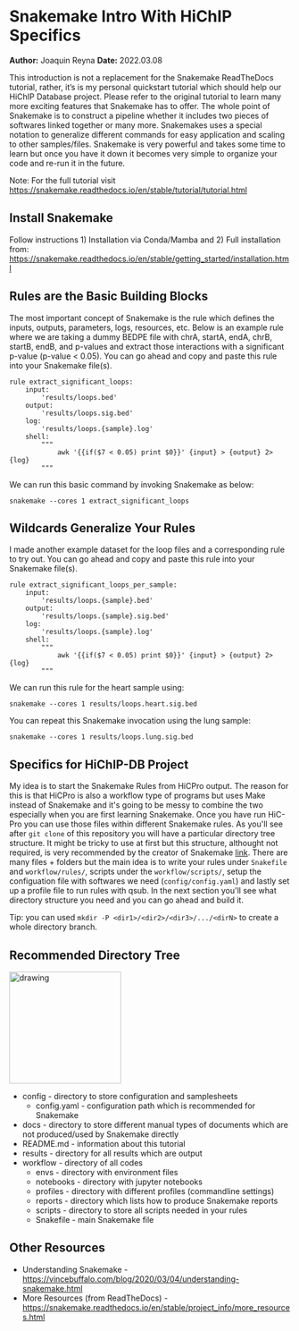 # Snakemake Intro With HiChIP Specifics
**Author:** Joaquin Reyna **Date:** 2022.03.08

This introduction is not a replacement for the Snakemake ReadTheDocs tutorial, rather,
it’s is my personal quickstart tutorial which should help our HiChIP Database project.
Please refer to the original tutorial to learn many more exciting features that
Snakemake has to offer. The whole point of Snakemake is to construct a pipeline 
whether it includes two pieces of softwares linked together or many more. Snakemakes
uses a special notation to generalize different commands for easy application and scaling
to other samples/files. Snakemake is very powerful and takes some time to learn but once
you have it down it becomes very simple to organize your code and re-run it in the future. 

Note: For the full tutorial visit https://snakemake.readthedocs.io/en/stable/tutorial/tutorial.html

## Install Snakemake
Follow instructions 1) Installation via Conda/Mamba and 2) Full installation from: 
https://snakemake.readthedocs.io/en/stable/getting_started/installation.html 

## Rules are the Basic Building Blocks

The most important concept of Snakemake is the rule which defines the inputs, outputs, parameters, logs, resources, etc. Below is an example rule where we are taking a dummy BEDPE file with chrA, startA, endA, chrB, startB, endB, and p-values and extract those interactions with a significant p-value (p-value < 0.05). You can go ahead and copy and paste this rule into your Snakemake file(s).
```
rule extract_significant_loops:
	input:
		'results/loops.bed'
	output:
		'results/loops.sig.bed'
	log:
		'results/loops.{sample}.log'
	shell:
		"""
			awk '{{if($7 < 0.05) print $0}}' {input} > {output} 2> {log}
		"""
```

We can run this basic command by invoking Snakemake as below:

```
snakemake --cores 1 extract_significant_loops 
```

## Wildcards Generalize Your Rules
I made another example dataset for the loop files and a corresponding rule to try out. You can go ahead and copy and paste this rule into your Snakemake file(s).
```
rule extract_significant_loops_per_sample:
	input:
		'results/loops.{sample}.bed'
	output:
		'results/loops.{sample}.sig.bed'
	log:
		'results/loops.{sample}.log'
	shell:
		"""
			awk '{{if($7 < 0.05) print $0}}' {input} > {output} 2> {log}
		"""
```

We can run this rule for the heart sample using:

```
snakemake --cores 1 results/loops.heart.sig.bed
```

You can repeat this Snakemake invocation using the lung sample:
```
snakemake --cores 1 results/loops.lung.sig.bed
```

## Specifics for HiChIP-DB Project
My idea is to start the Snakemake Rules from HiCPro output. The reason for this is that HiCPro is also a workflow type of programs but uses Make instead of Snakemake and it's going to be messy to combine the two especially when you are first learning Snakemake. Once you have run HiC-Pro you can use those files within different Snakemake rules. As you'll see after `git clone` of this repository you will have a particular directory tree structure. It might be tricky to use at first but this structure, althought not required, is very recommended by the creator of Snakemake [link](https://snakemake.readthedocs.io/en/stable/snakefiles/deployment.html#distribution-and-reproducibility). There are many files + folders but the main idea is to write your rules under `Snakefile` and `workflow/rules/`, scripts under the `workflow/scripts/`, setup the configuation file with softwares we need (`config/config.yaml`) and lastly set up a profile file to run rules with qsub. In the next section you'll see what directory structure you need and you can go ahead and build it.

Tip: you can used `mkdir -P <dir1>/<dir2>/<dir3>/.../<dirN>` to create a whole directory branch. 

##  Recommended Directory Tree
<img src="https://user-images.githubusercontent.com/14253227/157296331-d92bda4a-0215-4dc3-b3a4-742707bf176d.png" alt="drawing" width="200"/>

- config - directory to store configuration and samplesheets
	- config.yaml - configuration path which is recommended for Snakemake 
- docs - directory to store different manual types of documents which are not produced/used by Snakemake directly
- README.md - information about this tutorial
- results - directory for all results which are output
- workflow - directory of all codes
	- envs - directory with environment files 
	- notebooks - directory with jupyter notebooks 
	- profiles - directory with different profiles (commandline settings)
	- reports - directory which lists how to produce Snakemake reports
	- scripts - directory to store all scripts needed in your rules
	- Snakefile - main Snakemake file

## Other Resources 
- Understanding Snakemake - https://vincebuffalo.com/blog/2020/03/04/understanding-snakemake.html
- More Resources (from ReadTheDocs) - https://snakemake.readthedocs.io/en/stable/project_info/more_resources.html




